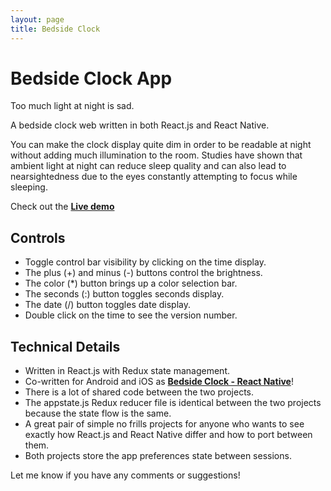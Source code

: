 ```yaml
---
layout: page
title: Bedside Clock
---
```


# Bedside Clock App

Too much light at night is sad.

A bedside clock web written in both React.js and React Native.

You can make the clock display quite dim in order to be readable at night without adding much illumination to the room. Studies have shown that ambient light at night can reduce sleep quality and can also lead to nearsightedness due to the eyes constantly attempting to focus while sleeping.

Check out the __[Live demo](https://johngorman.io/bedside-clock/reactjs)__

## Controls

- Toggle control bar visibility by clicking on the time display.
- The plus (+) and minus (-) buttons control the brightness.
- The color (*) button brings up a color selection bar.
- The seconds (:) button toggles seconds display.
- The date (/) button toggles date display.
- Double click on the time to see the version number.

## Technical Details

- Written in React.js with Redux state management.
- Co-written for Android and iOS as __[Bedside Clock - React Native](https://github.com/jgorman/bedside-clock-react-native)__!
- There is a lot of shared code between the two projects.
- The appstate.js Redux reducer file is identical between the two projects because the state flow is the same.
- A great pair of simple no frills projects for anyone who wants to see exactly how React.js and React Native differ and how to port between them.
- Both projects store the app preferences state between sessions.

Let me know if you have any comments or suggestions!
